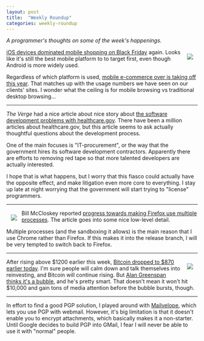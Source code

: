 ```yaml
---
layout: post
title:  "Weekly Roundup"
categories: weekly-roundup
---
```


_A programmer's thoughts on some of the week's happenings._


<img src="{{ site.url }}/assets/amazon_mobile.png" style="float: right; margin:
12px;" />

[iOS devices dominated mobile shopping on Black
Friday](http://www.lukew.com/ff/entry.asp?1838) again.  Looks like
it's still the best mobile platform to to target first, even though
Android is more widely used.

Regardless of which platform is used, [mobile e-commerce over is taking
off this year](http://www.lukew.com/ff/entry.asp?1837).  That matches up
with the usage numbers we have seen on our clients' sites.  I wonder
what the ceiling is for mobile browsing vs traditional desktop
browsing...

---

_The Verge_ had a nice article about nice story about [the software
development problems with
healthcare.gov](http://www.theverge.com/us-world/2013/12/3/5163228/healthcare-gov-obamacare-website-shows-how-government-can-do-tech-better).
There have been a million articles about healthcare.gov, but this
article seems to ask actually thoughtful questions about the development
process.

One of the main focuses is "IT-procurement", or the way that the
government hires its software development contractors.  Apparently there
are efforts to removing red tape so that more talented developers are
actually interested.

I hope that is what happens, but I worry that this fiasco could actually
have the opposite effect, and make litigation even more core to
everything.  I stay up late at night worrying that the government will
start trying to "license" programmers.

---

<img src="{{ site.url }}/assets/firefox.png" style="float: left; margin:
12px;" />
Bill McCloskey reported [progress towards making Firefox use multiple
processes](http://billmccloskey.wordpress.com/2013/12/05/multiprocess-firefox/).
  The article goes into some nice low-level detail.

Multiple processes (and the sandboxing it allows) is the main reason
that I use Chrome rather than Firefox.  If this makes it into the
release branch, I will be very tempted to switch back to Firefox.

---

<img src="{{ site.url }}/assets/bitcoin.png" style="float: right; margin:
12px;" />
After rising above $1200 earlier this week, [Bitcoin dropped to $870
earlier
today](http://www.businessweek.com/articles/2013-12-05/bitcoins-volatility-problem-why-todays-sell-off-wont-be-the-last).
I'm sure people will calm down and talk themselves into reinvesting, and
Bitcoin will continue rising.  But [Alan Greenspan thinks it's a
bubble](http://www.bloomberg.com/news/2013-12-04/greenspan-says-bitcoin-a-bubble-without-intrinsic-currency-value.html),
and he's pretty smart.  That doesn't mean it won't hit $10,000 and gain
tons of media attention before the bubble bursts, though.

---

In effort to find a good PGP solution, I played around with
[Mailvelope](http://www.mailvelope.com/), which lets you use PGP with
webmail. However, it's big limitation is that it doesn't enable you to
encrypt attachments, which basically makes it a non-starter.  Until
Google decides to build PGP into GMail, I fear I will never be able to
use it with "normal" people.
